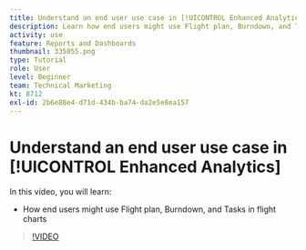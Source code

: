 ```yaml
---
title: Understand an end user use case in [!UICONTROL Enhanced Analytics]
description: Learn how end users might use Flight plan, Burndown, and Tasks in flight charts.
activity: use
feature: Reports and Dashboards
thumbnail: 335055.png
type: Tutorial
role: User
level: Beginner
team: Technical Marketing
kt: 8712
exl-id: 2b6e88e4-d71d-434b-ba74-da2e5e8ea157
---
```

# Understand an end user use case in [!UICONTROL Enhanced Analytics]

In this video, you will learn:

* How end users might use Flight plan, Burndown, and Tasks in flight charts

>[!VIDEO](https://video.tv.adobe.com/v/335055/?quality=12)
